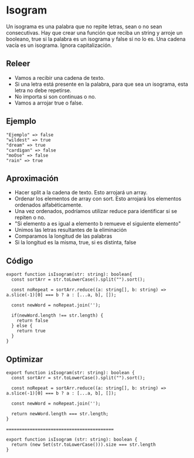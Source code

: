 # Isogram

Un isograma es una palabra que no repite letras, sean o no sean consecutivas. Hay que crear una función que reciba un string y arroje un booleano, true si la palabra es un isograma y false si no lo es. Una cadena vacía es un isograma. Ignora capitalización.

## Releer

- Vamos a recibir una cadena de texto.
- Si una letra está presente en la palabra, para que sea un isograma, esta letra no debe repetirse.
- No importa si son continuas o no.
- Vamos a arrojar true o false.

## Ejemplo

```
"Ejemplo" => false
"wildest" => true
"dream" => true
"cardigan" => false
"moOse" => false
"rain" => true
```

## Aproximación
- Hacer split a la cadena de texto. Esto arrojará un array.
- Ordenar los elementos de array con sort. Esto arrojará los elementos ordenados alfabéticamente.
- Una vez ordenados, podríamos utilizar reduce para identificar si se repiten o no.
- "Si elemento a es igual a elemento b remueve el siguiente elemento"
- Unimos las letras resultantes de la eliminación
- Comparamos la longitud de las palabras
- Si la longitud es la misma, true, si es distinta, false

## Código

```
export function isIsogram(str: string): boolean{
  const sortArr = str.toLowerCase().split("").sort();
  
  const noRepeat = sortArr.reduce((a: string[], b: string) => a.slice(-1)[0] === b ? a : [...a, b], []);
  
  const newWord = noRepeat.join('');
  
  if(newWord.length !== str.length) {
  	return false
  } else {
    return true
  }
}
```

## Optimizar

```
export function isIsogram(str: string): boolean {
  const sortArr = str.toLowerCase().split("").sort();

  const noRepeat = sortArr.reduce((a: string[], b: string) => a.slice(-1)[0] === b ? a : [...a, b], []);

  const newWord = noRepeat.join('');

  return newWord.length === str.length;
}

=========================================

export function isIsogram (str: string): boolean {
  return (new Set(str.toLowerCase())).size === str.length
}
```
